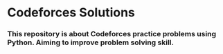 # Codeforces Solutions
### This repository is about Codeforces practice problems using Python. Aiming to improve problem solving skill.
